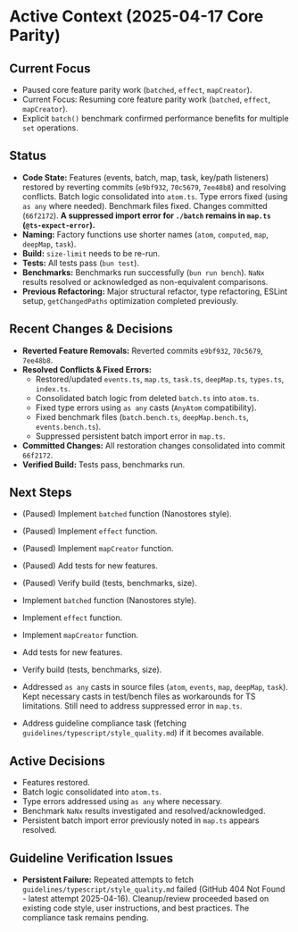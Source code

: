 # Active Context (2025-04-17 Core Parity)

## Current Focus
- Paused core feature parity work (`batched`, `effect`, `mapCreator`).
- Current Focus: Resuming core feature parity work (`batched`, `effect`, `mapCreator`).
- Explicit `batch()` benchmark confirmed performance benefits for multiple `set` operations.

## Status
- **Code State:** Features (events, batch, map, task, key/path listeners) restored by reverting commits (`e9bf932`, `70c5679`, `7ee48b8`) and resolving conflicts. Batch logic consolidated into `atom.ts`. Type errors fixed (using `as any` where needed). Benchmark files fixed. Changes committed (`66f2172`). **A suppressed import error for `./batch` remains in `map.ts` (`@ts-expect-error`).**
- **Naming:** Factory functions use shorter names (`atom`, `computed`, `map`, `deepMap`, `task`).
- **Build:** `size-limit` needs to be re-run.
- **Tests:** All tests pass (`bun test`).
- **Benchmarks:** Benchmarks run successfully (`bun run bench`). `NaNx` results resolved or acknowledged as non-equivalent comparisons.
- **Previous Refactoring:** Major structural refactor, type refactoring, ESLint setup, `getChangedPaths` optimization completed previously.

## Recent Changes & Decisions
- **Reverted Feature Removals:** Reverted commits `e9bf932`, `70c5679`, `7ee48b8`.
- **Resolved Conflicts & Fixed Errors:**
    - Restored/updated `events.ts`, `map.ts`, `task.ts`, `deepMap.ts`, `types.ts`, `index.ts`.
    - Consolidated batch logic from deleted `batch.ts` into `atom.ts`.
    - Fixed type errors using `as any` casts (`AnyAtom` compatibility).
    - Fixed benchmark files (`batch.bench.ts`, `deepMap.bench.ts`, `events.bench.ts`).
    - Suppressed persistent batch import error in `map.ts`.
- **Committed Changes:** All restoration changes consolidated into commit `66f2172`.
- **Verified Build:** Tests pass, benchmarks run.

## Next Steps


- (Paused) Implement `batched` function (Nanostores style).
- (Paused) Implement `effect` function.
- (Paused) Implement `mapCreator` function.
- (Paused) Add tests for new features.
- (Paused) Verify build (tests, benchmarks, size).
- Implement `batched` function (Nanostores style).
- Implement `effect` function.
- Implement `mapCreator` function.
- Add tests for new features.
- Verify build (tests, benchmarks, size).

- Addressed `as any` casts in source files (`atom`, `events`, `map`, `deepMap`, `task`). Kept necessary casts in test/bench files as workarounds for TS limitations. Still need to address suppressed error in `map.ts`.

- Address guideline compliance task (fetching `guidelines/typescript/style_quality.md`) if it becomes available.

## Active Decisions
- Features restored.
- Batch logic consolidated into `atom.ts`.
- Type errors addressed using `as any` where necessary.
- Benchmark `NaNx` results investigated and resolved/acknowledged.
- Persistent batch import error previously noted in `map.ts` appears resolved.

## Guideline Verification Issues
- **Persistent Failure:** Repeated attempts to fetch `guidelines/typescript/style_quality.md` failed (GitHub 404 Not Found - latest attempt 2025-04-16). Cleanup/review proceeded based on existing code style, user instructions, and best practices. The compliance task remains pending.